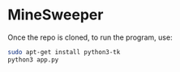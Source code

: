 # MineSweeper

Once the repo is cloned, to run the program, use:

```bash
sudo apt-get install python3-tk
python3 app.py
```
